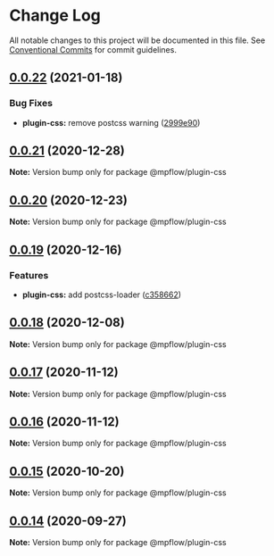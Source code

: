 # Change Log

All notable changes to this project will be documented in this file.
See [Conventional Commits](https://conventionalcommits.org) for commit guidelines.

## [0.0.22](https://github.com/wechat-miniprogram/mpflow/compare/@mpflow/plugin-css@0.0.21...@mpflow/plugin-css@0.0.22) (2021-01-18)


### Bug Fixes

* **plugin-css:** remove postcss warning ([2999e90](https://github.com/wechat-miniprogram/mpflow/commit/2999e90db1be1e95cebb0f53915295f42cdcc4f4))





## [0.0.21](https://github.com/wechat-miniprogram/mpflow/compare/@mpflow/plugin-css@0.0.20...@mpflow/plugin-css@0.0.21) (2020-12-28)

**Note:** Version bump only for package @mpflow/plugin-css





## [0.0.20](https://github.com/wechat-miniprogram/mpflow/compare/@mpflow/plugin-css@0.0.19...@mpflow/plugin-css@0.0.20) (2020-12-23)

**Note:** Version bump only for package @mpflow/plugin-css





## [0.0.19](https://github.com/wechat-miniprogram/mpflow/compare/@mpflow/plugin-css@0.0.18...@mpflow/plugin-css@0.0.19) (2020-12-16)


### Features

* **plugin-css:** add postcss-loader ([c358662](https://github.com/wechat-miniprogram/mpflow/commit/c358662061ffe7bf417b64819f843efb1c83e396))





## [0.0.18](https://github.com/wechat-miniprogram/mpflow/compare/@mpflow/plugin-css@0.0.17...@mpflow/plugin-css@0.0.18) (2020-12-08)

**Note:** Version bump only for package @mpflow/plugin-css





## [0.0.17](https://github.com/wechat-miniprogram/mpflow/compare/@mpflow/plugin-css@0.0.15...@mpflow/plugin-css@0.0.17) (2020-11-12)

**Note:** Version bump only for package @mpflow/plugin-css

## [0.0.16](https://github.com/wechat-miniprogram/mpflow/compare/@mpflow/plugin-css@0.0.15...@mpflow/plugin-css@0.0.16) (2020-11-12)

**Note:** Version bump only for package @mpflow/plugin-css

## [0.0.15](https://github.com/wechat-miniprogram/mpflow/compare/@mpflow/plugin-css@0.0.14...@mpflow/plugin-css@0.0.15) (2020-10-20)

**Note:** Version bump only for package @mpflow/plugin-css

## [0.0.14](https://github.com/wechat-miniprogram/mpflow/compare/@mpflow/plugin-css@0.0.13...@mpflow/plugin-css@0.0.14) (2020-09-27)

**Note:** Version bump only for package @mpflow/plugin-css
